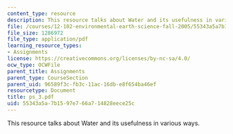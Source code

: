 ```yaml
---
content_type: resource
description: This resource talks about Water and its usefulness in various ways.
file: /courses/12-102-environmental-earth-science-fall-2005/55343a5a7b1597e766a714828eece25c_ps_3.pdf
file_size: 1286972
file_type: application/pdf
learning_resource_types:
- Assignments
license: https://creativecommons.org/licenses/by-nc-sa/4.0/
ocw_type: OCWFile
parent_title: Assignments
parent_type: CourseSection
parent_uid: 96589f3c-fb3c-11ac-16db-e8f654ba46ef
resourcetype: Document
title: ps_3.pdf
uid: 55343a5a-7b15-97e7-66a7-14828eece25c
---
```

This resource talks about Water and its usefulness in various ways.